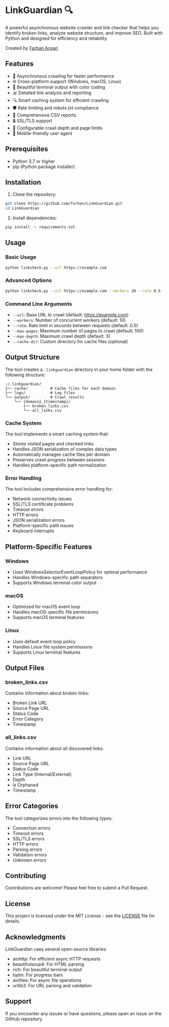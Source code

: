 # LinkGuardian 🔍

A powerful asynchronous website crawler and link checker that helps you identify broken links, analyze website structure, and improve SEO. Built with Python and designed for efficiency and reliability.

Created by [Farhan Ansari](https://github.com/fxrhan)

## Features

- 🔄 Asynchronous crawling for faster performance
- 🌐 Cross-platform support (Windows, macOS, Linux)
- 🎨 Beautiful terminal output with color coding
- 📊 Detailed link analysis and reporting
- 🔍 Smart caching system for efficient crawling
- 🛡️ Rate limiting and robots.txt compliance
- 📝 Comprehensive CSV reports
- 🔒 SSL/TLS support
- 🎯 Configurable crawl depth and page limits
- 📱 Mobile-friendly user agent

## Prerequisites

- Python 3.7 or higher
- pip (Python package installer)

## Installation

1. Clone the repository:
```bash
git clone https://github.com/fxrhan/LinkGuardian.git
cd LinkGuardian
```

2. Install dependencies:
```bash
pip install -r requirements.txt
```

## Usage

### Basic Usage

```bash
python linkcheck.py --url https://example.com
```

### Advanced Options

```bash
python linkcheck.py --url https://example.com --workers 20 --rate 0.5 --max-pages 200 --max-depth 4
```

### Command Line Arguments

- `--url`: Base URL to crawl (default: https://example.com)
- `--workers`: Number of concurrent workers (default: 10)
- `--rate`: Rate limit in seconds between requests (default: 0.5)
- `--max-pages`: Maximum number of pages to crawl (default: 100)
- `--max-depth`: Maximum crawl depth (default: 3)
- `--cache-dir`: Custom directory for cache files (optional)

## Output Structure

The tool creates a `.linkguardian` directory in your home folder with the following structure:

```
~/.linkguardian/
├── cache/          # Cache files for each domain
├── logs/           # Log files
└── output/         # Crawl results
    └── {domain}_{timestamp}/
        ├── broken_links.csv
        └── all_links.csv
```

### Cache System

The tool implements a smart caching system that:
- Stores visited pages and checked links
- Handles JSON serialization of complex data types
- Automatically manages cache files per domain
- Preserves crawl progress between sessions
- Handles platform-specific path normalization

### Error Handling

The tool includes comprehensive error handling for:
- Network connectivity issues
- SSL/TLS certificate problems
- Timeout errors
- HTTP errors
- JSON serialization errors
- Platform-specific path issues
- Keyboard interrupts

## Platform-Specific Features

### Windows
- Uses WindowsSelectorEventLoopPolicy for optimal performance
- Handles Windows-specific path separators
- Supports Windows terminal color output

### macOS
- Optimized for macOS event loop
- Handles macOS-specific file permissions
- Supports macOS terminal features

### Linux
- Uses default event loop policy
- Handles Linux file system permissions
- Supports Linux terminal features

## Output Files

### broken_links.csv
Contains information about broken links:
- Broken Link URL
- Source Page URL
- Status Code
- Error Category
- Timestamp

### all_links.csv
Contains information about all discovered links:
- Link URL
- Source Page URL
- Status Code
- Link Type (Internal/External)
- Depth
- Is Orphaned
- Timestamp

## Error Categories

The tool categorizes errors into the following types:
- Connection errors
- Timeout errors
- SSL/TLS errors
- HTTP errors
- Parsing errors
- Validation errors
- Unknown errors

## Contributing

Contributions are welcome! Please feel free to submit a Pull Request.

## License

This project is licensed under the MIT License - see the [LICENSE](LICENSE) file for details.

## Acknowledgments

LinkGuardian uses several open-source libraries:
- aiohttp: For efficient async HTTP requests
- beautifulsoup4: For HTML parsing
- rich: For beautiful terminal output
- tqdm: For progress bars
- aiofiles: For async file operations
- urllib3: For URL parsing and validation

## Support

If you encounter any issues or have questions, please open an issue on the GitHub repository. 